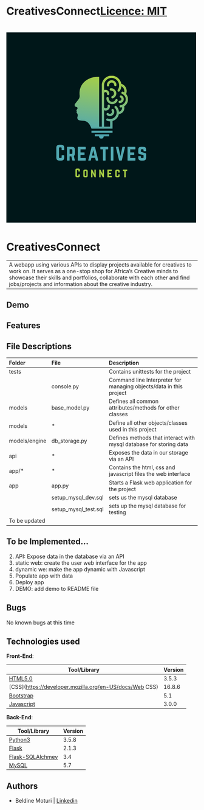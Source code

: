 # CreativesConnect[Licence: MIT](https://github.com/Beldine-Moturi/CreativesConnect/blob/master/LICENSE)
# ![CreativesConnect](images/icon1.png)
# CreativesConnect
<table>
<tr>
<td>
  A webapp using various APIs to display projects available for creatives to work on. It serves as a one-stop shop for Africa’s Creative minds to showcase their skills and portfolios, collaborate with each other and find jobs/projects and information about the creative industry.
</td>
</tr>
</table>

## Demo

## Features


## File Descriptions
| Folder | File | Description |
| :--- | :--- | :--- |
| tests |  | Contains unittests for the project |
|  | console.py | Command line Interpreter for managing objects/data in this project |
| models | base_model.py | Defines all common attributes/methods for other classes |
| models | * | Define all other objects/classes used in this project |
| models/engine | db_storage.py | Defines methods that interact with mysql database for storing data |
| api | * | Exposes the data in our storage via an API |
| app/* | * | Contains the html, css and javascript files the web interface |
| app | app.py |  Starts a Flask web application for the project |
|  | setup_mysql_dev.sql | sets us the mysql database |
|  | setup_mysql_test.sql | sets up the mysql database for testing |
| To be updated |

## To be Implemented...
2. API: Expose data in the database via an API
3. static web: create the user web interface for the app
4. dynamic we: make the app dynamic with Javascript
5. Populate app with data
6. Deploy app
7. DEMO: add demo to README file

## Bugs
No known bugs at this time

## Technologies used
**Front-End**:

| Tool/Library                                                                       | Version |
| ---------------------------------------------------------------------------------- | ------- |
| [HTML5.0](https://developer.mozilla.org/en-US/docs/Glossary/HTML5)                                      | 3.5.3  |
| [CSS](https://developer.mozilla.org/en-US/docs/Web CSS)                                                      | 16.8.6 |
| [Bootstrap](https://getbootstrap.com/)                                            | 5.1  |
| [Javascript](https://frontarm.com/navi/en/)                                              | 3.0.0  |


**Back-End**:

| Tool/Library                           | Version |
| -------------------------------------- | ------- |
| [Python3](https://www.python.org/)     | 3.5.8    |
| [Flask](https://flask.palletsprojects.com/en/2.1.x/) | 2.1.3     |
| [Flask-SQLAlchmey](https://flask-sqlalchemy.palletsprojects.com/en/2.x/)  | 3.4    |
| [MySQL](https://www.mysql.com/)  | 5.7    |


## Authors
- Beldine Moturi | [Linkedin](https://www.linkedin.com/in/beldine-moturi-00811615a/)